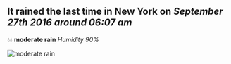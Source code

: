 ## It rained the last time in New York on *September 27th 2016 around 06:07 am*
💧💧  **moderate rain** *Humidity 90%*

![moderate rain](http://openweathermap.org/img/w/10n.png)

